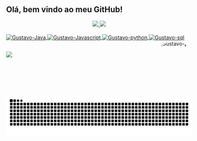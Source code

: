 ## Olá, bem vindo ao meu GitHub!

<div align="center">
  <a href="https://github.com/gustavobkrm">
  <img height="150em" src="https://github-readme-stats.vercel.app/api?username=gustavobkrm&show_icons=true&theme=dark&include_all_commits=true&count_private=true"/>
  <img height="150em" src="https://github-readme-stats.vercel.app/api/top-langs/?username=gustavobkrm&layout=compact&langs_count=7&theme=dark"/>
</div>

  <div style="display: inline_block"><br>
  <img align="center" alt="Gustavo-Java" height="40" width="50" src="https://cdn.jsdelivr.net/gh/devicons/devicon/icons/java/java-plain.svg">
  <img align="center" alt="Gustavo-Javascript" height="40" width="50" src="https://cdn.jsdelivr.net/gh/devicons/devicon/icons/javascript/javascript-original.svg">
  <img align="center" alt="Gustavo-python" height="40" width="50" src="https://cdn.jsdelivr.net/gh/devicons/devicon/icons/python/python-original.svg">
  <img align="center" alt="Gustavo-sql" height="40" width="50" src="https://cdn.jsdelivr.net/gh/devicons/devicon/icons/postgresql/postgresql-plain.svg">
  <img align="right" alt="Gustavo-pic" height="150" style="border-radius:50px;" src="https://steamuserimages-a.akamaihd.net/ugc/1749061746121967572/06D05B9724DB43AE7B7D66E0692A622266CAFCDA/?imw=5000&imh=5000&ima=fit&impolicy=Letterbox&imcolor=#000000&letterbox=false">
</div>
  
  ##
  
  <div> 
  <a href="https://www.linkedin.com/in/gustavobkrm" target="_blank"><img src="https://img.shields.io/badge/-LinkedIn-%230077B5?style=for-the-badge&logo=linkedin&logoColor=white" target="_blank"></a> 
 
  ![Snake animation](https://github.com/gustavobkrm/gustavobkrm/blob/output/github-contribution-grid-snake.svg)
 
</div>
